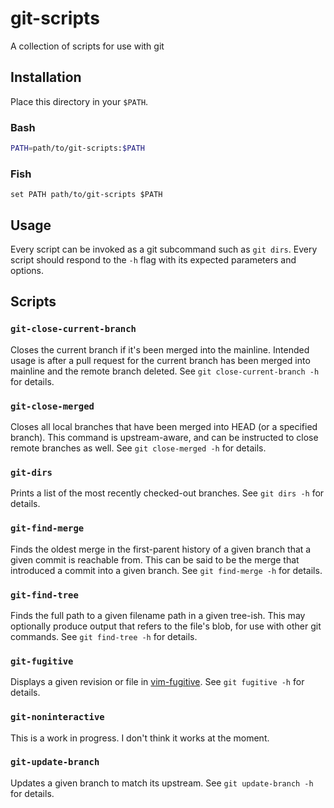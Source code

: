 # git-scripts

A collection of scripts for use with git

## Installation

Place this directory in your `$PATH`.

### Bash

```sh
PATH=path/to/git-scripts:$PATH
```
### Fish

```fish
set PATH path/to/git-scripts $PATH
```

## Usage

Every script can be invoked as a git subcommand such as `git dirs`. Every script
should respond to the `-h` flag with its expected parameters and options.

## Scripts

### `git-close-current-branch`

Closes the current branch if it's been merged into the mainline. Intended usage
is after a pull request for the current branch has been merged into mainline and
the remote branch deleted. See `git close-current-branch -h` for details.

### `git-close-merged`

Closes all local branches that have been merged into HEAD (or a specified
branch). This command is upstream-aware, and can be instructed to close remote
branches as well. See `git close-merged -h` for details.

### `git-dirs`

Prints a list of the most recently checked-out branches. See `git dirs -h` for
details.

### `git-find-merge`

Finds the oldest merge in the first-parent history of a given branch that a
given commit is reachable from. This can be said to be the merge that introduced
a commit into a given branch. See `git find-merge -h` for details.

### `git-find-tree`

Finds the full path to a given filename path in a given tree-ish. This may
optionally produce output that refers to the file's blob, for use with other git
commands. See `git find-tree -h` for details.

### `git-fugitive`

Displays a given revision or file in [vim-fugitive][]. See `git fugitive -h`
for details.

[vim-fugitive]: https://github.com/tpope/vim-fugitive

### `git-noninteractive`

This is a work in progress. I don't think it works at the moment.

### `git-update-branch`

Updates a given branch to match its upstream. See `git update-branch -h` for
details.
